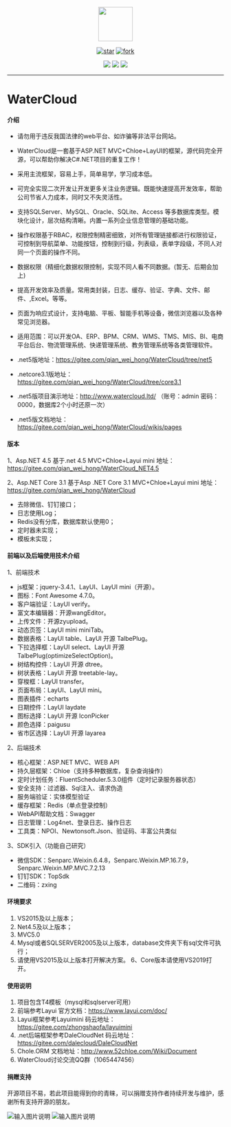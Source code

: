 <p></p>
<p></p>

<p align="center">
<img src="https://watercloud.vip/icon/favicon.ico" height="80"/>
</p>
<div align="center">

[![star](https://gitee.com/qian_wei_hong/WaterCloud/badge/star.svg)](https://gitee.com/qian_wei_hong/WaterCloud/stargazers) 
[![fork](https://gitee.com/qian_wei_hong/WaterCloud/badge/fork.svg)](https://gitee.com/qian_wei_hong/WaterCloud/members)

![](https://img.shields.io/badge/.net-4.5.0-blue)
![](https://img.shields.io/badge/Chloe-4.5.0-blue)
![](https://img.shields.io/badge/layui-2.5.5-blue)

</div>

----
# WaterCloud

#### 介绍

- 请勿用于违反我国法律的web平台、如诈骗等非法平台网站。
- WaterCloud是一套基于ASP.NET MVC+Chloe+LayUI的框架，源代码完全开源，可以帮助你解决C#.NET项目的重复工作！
- 采用主流框架，容易上手，简单易学，学习成本低。
- 可完全实现二次开发让开发更多关注业务逻辑。既能快速提高开发效率，帮助公司节省人力成本，同时又不失灵活性。
- 支持SQLServer、MySQL、Oracle、SQLite、Access 等多数据库类型。模块化设计，层次结构清晰。内置一系列企业信息管理的基础功能。
- 操作权限基于RBAC，权限控制精密细致，对所有管理链接都进行权限验证，可控制到导航菜单、功能按钮，控制到行级，列表级，表单字段级，不同人对同一个页面的操作不同。
- 数据权限（精细化数据权限控制，实现不同人看不同数据。(暂无、后期会加上)
- 提高开发效率及质量。常用类封装，日志、缓存、验证、字典、文件、邮件、,Excel。等等。
- 页面为响应式设计，支持电脑、平板、智能手机等设备，微信浏览器以及各种常见浏览器。
- 适用范围：可以开发OA、ERP、BPM、CRM、WMS、TMS、MIS、BI、电商平台后台、物流管理系统、快递管理系统、教务管理系统等各类管理软件。

- .net5版地址：https://gitee.com/qian_wei_hong/WaterCloud/tree/net5
- .netcore3.1版地址：https://gitee.com/qian_wei_hong/WaterCloud/tree/core3.1
- .net5版项目演示地址：http://www.watercloud.ltd/  （账号：admin 密码：0000，数据库2个小时还原一次）
- .net5版文档地址：https://gitee.com/qian_wei_hong/WaterCloud/wikis/pages

#### 版本

1、Asp.NET 4.5
基于.net 4.5 MVC+Chloe+Layui mini 地址：https://gitee.com/qian_wei_hong/WaterCloud_NET4.5

2、Asp.NET Core 3.1
基于Asp .NET Core 3.1 MVC+Chloe+Layui mini 地址：https://gitee.com/qian_wei_hong/WaterCloud
- 去除微信、钉钉接口；
- 日志使用Log；
- Redis没有分库，数据库默认使用0；
- 定时器未实现；
- 模板未实现；



#### 前端以及后端使用技术介绍

1、前端技术

- js框架：jquery-3.4.1、LayUI、LayUI mini（开源）。
- 图标：Font Awesome 4.7.0。
- 客户端验证：LayUI verify。
- 富文本编辑器：开源wangEditor。
- 上传文件：开源zyupload。
- 动态页签：LayUI mini miniTab。
- 数据表格：LayUI table、LayUI 开源 TalbePlug。
- 下拉选择框：LayUI select、LayUI 开源 TalbePlug(optimizeSelectOption)。
- 树结构控件：LayUI 开源 dtree。
- 树状表格：LayUI 开源 treetable-lay。
- 穿梭框：LayUI transfer。
- 页面布局：LayUI、LayUI mini。
- 图表插件：echarts
- 日期控件：LayUI laydate
- 图标选择：LayUI 开源 IconPicker
- 颜色选择：paigusu
- 省市区选择：LayUI 开源 layarea

2、后端技术

- 核心框架：ASP.NET MVC、WEB API
- 持久层框架：Chloe（支持多种数据库，复杂查询操作）
- 定时计划任务：FluentScheduler.5.3.0组件（定时记录服务器状态）
- 安全支持：过滤器、Sql注入、请求伪造
- 服务端验证：实体模型验证
- 缓存框架：Redis（单点登录控制）
- WebAPI帮助文档：Swagger
- 日志管理：Log4net、登录日志、操作日志
- 工具类：NPOI、Newtonsoft.Json、验证码、丰富公共类似

3、SDK引入（功能自己研究）

- 微信SDK：Senparc.Weixin.6.4.8，Senparc.Weixin.MP.16.7.9，Senparc.Weixin.MP.MVC.7.2.13
- 钉钉SDK：TopSdk
- 二维码：zxing

#### 环境要求

1. VS2015及以上版本；
2. Net4.5及以上版本；
3. MVC5.0
4. Mysql或者SQLSERVER2005及以上版本，database文件夹下有sql文件可执行；
5. 请使用VS2015及以上版本打开解决方案。
6、Core版本请使用VS2019打开。

#### 使用说明

1. 项目包含T4模板（mysql和sqlserver可用）
2. 前端参考Layui 官方文档：https://www.layui.com/doc/
3. Layui框架参考Layuimini 码云地址：https://gitee.com/zhongshaofa/layuimini
4. .net后端框架参考DaleCloudNet 码云地址：https://gitee.com/dalecloud/DaleCloudNet
5. Chole.ORM 文档地址：http://www.52chloe.com/Wiki/Document
6. WaterCloud讨论交流QQ群（1065447456）

#### 捐赠支持

开源项目不易，若此项目能得到你的青睐，可以捐赠支持作者持续开发与维护，感谢所有支持开源的朋友。


![输入图片说明](https://images.gitee.com/uploads/images/2020/0331/144842_7cf04ad6_7353672.jpeg "1585637076201.jpg")          ![输入图片说明](https://images.gitee.com/uploads/images/2020/0331/144852_8b26c8cb_7353672.png "mm_facetoface_collect_qrcode_1585637044089.png")